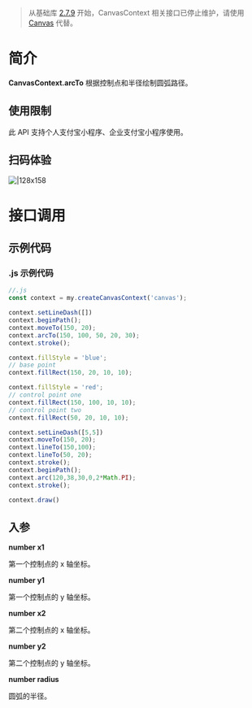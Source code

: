 > 从基础库 [2.7.9](https://opendocs.alipay.com/mini/framework/lib-upgrade-v2) 开始，CanvasContext 相关接口已停止维护，请使用 [Canvas](https://opendocs.alipay.com/mini/01vzqv) 代替。


# 简介
**CanvasContext.arcTo** 根据控制点和半径绘制圆弧路径。

## 使用限制
此 API 支持个人支付宝小程序、企业支付宝小程序使用。

## 扫码体验
![|128x158](https://cdn.nlark.com/yuque/0/2021/png/179989/1624962146631-2d9e47e9-40e8-4f38-a51e-a01d9bf60f46.png#align=left&display=inline&height=158&margin=%5Bobject%20Object%5D&originHeight=158&originWidth=128&status=done&style=stroke&width=128)

# 接口调用

## 示例代码

### .js 示例代码
```javascript
//.js
const context = my.createCanvasContext('canvas');

context.setLineDash([])
context.beginPath();
context.moveTo(150, 20);
context.arcTo(150, 100, 50, 20, 30);
context.stroke();

context.fillStyle = 'blue';
// base point
context.fillRect(150, 20, 10, 10);

context.fillStyle = 'red';
// control point one
context.fillRect(150, 100, 10, 10);
// control point two
context.fillRect(50, 20, 10, 10);

context.setLineDash([5,5])
context.moveTo(150, 20);
context.lineTo(150,100);
context.lineTo(50, 20);
context.stroke();
context.beginPath();
context.arc(120,38,30,0,2*Math.PI);
context.stroke();

context.draw()
```

## 入参
**number x1**

第一个控制点的 x 轴坐标。

**number y1**

第一个控制点的 y 轴坐标。

**number x2**

第二个控制点的 x 轴坐标。

**number y2**

第二个控制点的 y 轴坐标。

**number radius**

圆弧的半径。

